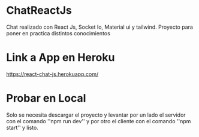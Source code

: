 # ChatReactJs
Chat realizado con React Js, Socket Io, Material ui y tailwind. Proyecto para poner en practica distintos conocimientos

 
# Link a App en Heroku

https://react-chat-js.herokuapp.com/

# Probar en Local

Solo se necesita descargar el proyecto y levantar por un lado el servidor con el comando ''npm run dev'' y por otro el cliente con el comando ''npm start'' y listo.
